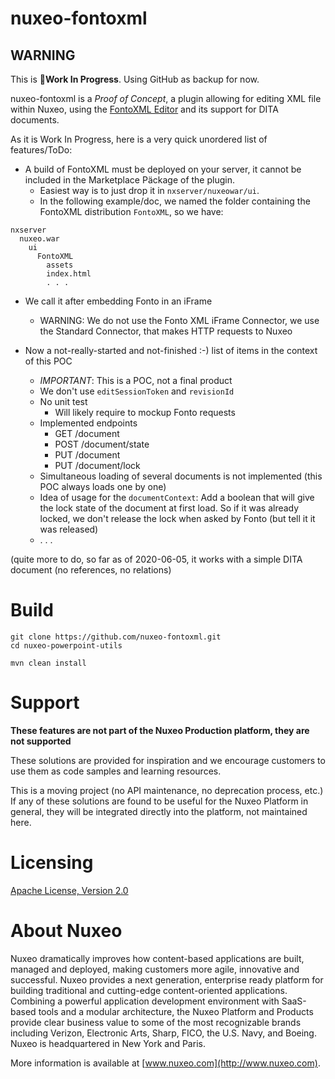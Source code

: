 # nuxeo-fontoxml

## WARNING
This is **Work In Progress**. Using GitHub as backup for now.

nuxeo-fontoxml is a _Proof of Concept_, a plugin allowing for editing XML file within Nuxeo, using the [FontoXML Editor](https://www.fontoxml.com) and its support for DITA documents.

As it is Work In Progress, here is a very quick unordered list of features/ToDo:

* A build of FontoXML must be deployed on your server, it cannot be included in the Marketplace Päckage of the plugin.
  * Easiest way is to just drop it in `nxserver/nuxeowar/ui`.
  * In the following example/doc, we named the folder containing the FontoXML distribution `FontoXML`, so we have:

```
nxserver
  nuxeo.war
    ui
      FontoXML
        assets
        index.html
        . . .
```

* We call it after embedding Fonto in an iFrame
  * WARNING: We do not use the Fonto XML iFrame Connector, we use the Standard Connector, that makes HTTP requests to Nuxeo

* Now a not-really-started and not-finished :-) list of items in the context of this POC
  * *IMPORTANT*: This is a POC, not a final product
  * We don't use `editSessionToken` and `revisionId`
  * No unit test
    * Will likely require to mockup Fonto requests
  * Implemented endpoints
    * GET /document
    * POST /document/state
    * PUT /document
    * PUT /document/lock
  * Simultaneous loading of several documents is not implemented (this POC always loads one by one)
  * Idea of usage for the `documentContext`: Add a boolean that will give the lock state of the document at first load. So if it was already locked, we don't release the lock when asked by Fonto (but tell it it was released)
  * . . .
 
 (quite more to do, so far as of 2020-06-05, it works with a simple DITA document (no references, no relations)

# Build

```
git clone https://github.com/nuxeo-fontoxml.git
cd nuxeo-powerpoint-utils

mvn clean install
```

# Support

**These features are not part of the Nuxeo Production platform, they are not supported**

These solutions are provided for inspiration and we encourage customers to use them as code samples and learning resources.

This is a moving project (no API maintenance, no deprecation process, etc.) If any of these solutions are found to be useful for the Nuxeo Platform in general, they will be integrated directly into the platform, not maintained here.

# Licensing

[Apache License, Version 2.0](http://www.apache.org/licenses/LICENSE-2.0)

# About Nuxeo

Nuxeo dramatically improves how content-based applications are built, managed and deployed, making customers more agile, innovative and successful. Nuxeo provides a next generation, enterprise ready platform for building traditional and cutting-edge content-oriented applications. Combining a powerful application development environment with SaaS-based tools and a modular architecture, the Nuxeo Platform and Products provide clear business value to some of the most recognizable brands including Verizon, Electronic Arts, Sharp, FICO, the U.S. Navy, and Boeing. Nuxeo is headquartered in New York and Paris.

More information is available at [www.nuxeo.com](http://www.nuxeo.com).  
